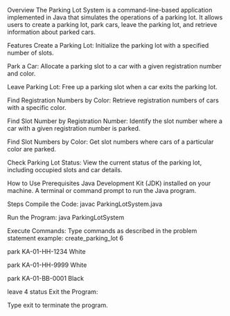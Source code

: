 Overview
The Parking Lot System is a command-line-based application implemented in Java that simulates the operations of a parking lot. It allows users to create a parking lot, park cars, leave the parking lot, and retrieve information about parked cars.

Features
Create a Parking Lot: Initialize the parking lot with a specified number of slots.

Park a Car: Allocate a parking slot to a car with a given registration number and color.

Leave Parking Lot: Free up a parking slot when a car exits the parking lot.

Find Registration Numbers by Color: Retrieve registration numbers of cars with a specific color.

Find Slot Number by Registration Number: Identify the slot number where a car with a given registration number is parked.

Find Slot Numbers by Color: Get slot numbers where cars of a particular color are parked.

Check Parking Lot Status: View the current status of the parking lot, including occupied slots and car details.

How to Use
Prerequisites
Java Development Kit (JDK) installed on your machine.
A terminal or command prompt to run the Java program.

Steps
Compile the Code:
javac ParkingLotSystem.java

Run the Program:
java ParkingLotSystem

Execute Commands:
Type commands as described in the problem statement example:
create_parking_lot 6

park KA-01-HH-1234 White

park KA-01-HH-9999 White

park KA-01-BB-0001 Black

leave 4
status
Exit the Program:

Type exit to terminate the program.

